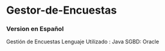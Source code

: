 # Gestor-de-Encuestas

### Version en Español
Gestión de Encuestas 
Lenguaje Utilizado : Java
SGBD: Oracle
